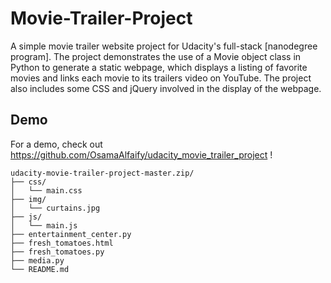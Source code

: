 # Movie-Trailer-Project 

A simple movie trailer website project for Udacity's full-stack [nanodegree program]. The project demonstrates the use of a Movie object class in Python to generate a static webpage, which displays a listing of favorite movies and links each movie to its trailers video on YouTube. The project also includes some CSS and jQuery involved in the display of the webpage.

## Demo

For a demo, check out https://github.com/OsamaAlfaify/udacity_movie_trailer_project !
```
udacity-movie-trailer-project-master.zip/
├── css/
│   └── main.css
├── img/
│   └── curtains.jpg
├── js/
│   └── main.js
├── entertainment_center.py
├── fresh_tomatoes.html
├── fresh_tomatoes.py
├── media.py
└── README.md
```

